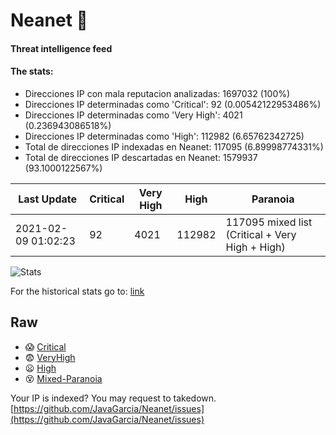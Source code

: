 # Neanet :hocho:
#### Threat intelligence feed
#### The stats:

- Direcciones IP con mala reputacion analizadas: 1697032 (100%)
- Direcciones IP determinadas como 'Critical':  92 (0.00542122953486%)
- Direcciones IP determinadas como 'Very High':  4021 (0.236943086518%)
- Direcciones IP determinadas como 'High':  112982 (6.65762342725)
- Total de direcciones IP indexadas en Neanet:  117095 (6.89998774331%)
- Total de direcciones IP descartadas en Neanet:  1579937 (93.1000122567%)

| Last Update | Critical | Very High | High | Paranoia |
| --- | --- | --- | --- | --- |
| 2021-02-09 01:02:23 | 92 | 4021 | 112982 | 117095 mixed list (Critical + Very High + High)|

![Stats](https://docs.google.com/spreadsheets/d/e/2PACX-1vSnaNMIXVabIpDJjufMlzH7poXnshF3mgd8Is1g9ytUEzVsP5my4Trn8f-xkoLLQ38xpL3HtmUexLo6/pubchart?oid=501124687&format=image)

For the historical stats go to: [link](/stats.csv)
## Raw
- :scream: [Critical](https://raw.githubusercontent.com/JavaGarcia/Neanet/master/blacklists/neanet_critical.txt)
- :fearful: [VeryHigh](https://raw.githubusercontent.com/JavaGarcia/Neanet/master/blacklists/neanet_veryHigh.txtt)
- :frowning: [High](https://raw.githubusercontent.com/JavaGarcia/Neanet/master/blacklists/neanet_high.txt)
- :dizzy_face: [Mixed-Paranoia](https://raw.githubusercontent.com/JavaGarcia/Neanet/master/blacklists/neanet_all.txt)


Your IP is indexed? You may request to takedown. [https://github.com/JavaGarcia/Neanet/issues](https://github.com/JavaGarcia/Neanet/issues)































































































































































































































































































































































































































































































































































































































































































































































































































































































































































































































































































































































































































































































































































































































































































































































































































































































































































































































































































































































































































































































































































































































































































































































































































































































































































































































































































































































































































































































































































































































































































































































































































































































































































































































































































































































































































































































































































































































































































































































































































































































































































































































